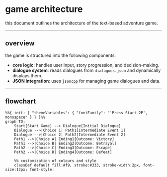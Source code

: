 # game architecture

this document outlines the architecture of the text-based adventure game.

---

## overview

the game is structured into the following components:
- **core logic**: handles user input, story progression, and decision-making.
- **dialogue system**: reads dialogues from `dialogues.json` and dynamically displays them.
- **JSON integration**: uses `jsoncpp` for managing game dialogues and data.

---

## flowchart

```mermaid
%%{ init: { "themeVariables": { "fontFamily": "'Press Start 2P', monospace" } } }%%
graph TD;
    Start[Start Game] --> Dialogue[Initial Dialogue]
    Dialogue -->|Choice 1| Path1[Intermediate Event 1]
    Dialogue -->|Choice 2| Path2[Intermediate Event 2]
    Path1 -->|Choice A| Ending1[Outcome: Victory]
    Path1 -->|Choice B| Ending2[Outcome: Betrayal]
    Path2 -->|Choice C| Ending3[Outcome: Escape]
    Path2 -->|Choice D| Ending4[Outcome: Defeat]

    %% customization of colours and style
    classDef default fill:#f9, stroke:#333, stroke-width:2px, font-size:12px; font-style: 